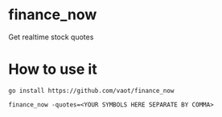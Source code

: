 # finance_now
Get realtime stock quotes

# How to use it

```
go install https://github.com/vaot/finance_now

finance_now -quotes=<YOUR SYMBOLS HERE SEPARATE BY COMMA>
```
